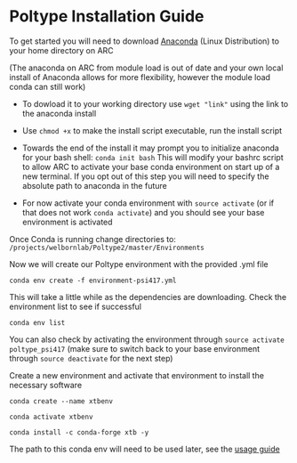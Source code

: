 # Poltype Installation Guide

To get started you will need to download [Anaconda](https://www.anaconda.com/download#) (Linux Distribution) to your home directory on ARC

(The anaconda on ARC from module load is out of date and your own local install of Anaconda allows for more flexibility, however the module load conda can still work) 

- To dowload it to your working directory use `wget "link"` using the link to the anaconda install 

- Use `chmod +x` to make the install script executable, run the install script

- Towards the end of the install it may prompt you to initialize anaconda for your bash shell: `conda init bash`
  This will modify your bashrc script to allow ARC to activate your base conda environment on start up of a new terminal. If you opt out of this step you will need to specify the absolute path to anaconda in the future

- For now activate your conda environment with `source activate` (or if that does not work `conda activate`) and you should see your base environment is activated


Once Conda is running change directories to: `/projects/welbornlab/Poltype2/master/Environments`

Now we will create our Poltype environment with the provided .yml file 

`conda env create -f environment-psi417.yml`

This will take a little while as the dependencies are downloading. Check the environment list to see if successful

`conda env list`

You can also check by activating the environment through `source activate poltype_psi417` (make sure to switch back to your base environment through `source deactivate` for the next step) 

Create a new environment and activate that environment to install the necessary software

`conda create --name xtbenv`

`conda activate xtbenv`

`conda install -c conda-forge xtb -y`

The path to this conda env will need to be used later, see the [usage guide](./Poltype_Usage.md)


